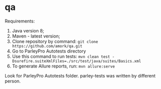 # qa

Requirements:
1. Java version 8;
2. Maven - latest version;
3. Clone repository by command: ```git clone https://github.com/amork/qa.git```
4. Go to ParleyPro Autotests directory
5. Use this command to run tests: ```mvn clean test -Dsurefire.suiteXmlFiles=./src/test/java/suites/Basics.xml```
6. To generate Allure reports, run: ```mvn allure:serve```

Look for ParleyPro Autotests folder.
parley-tests was written by different person.
